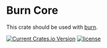 # Burn Core

This crate should be used with [burn](https://github.com/burn-rs/burn).

[![Current Crates.io Version](https://img.shields.io/crates/v/burn-core.svg)](https://crates.io/crates/burn-core)
[![license](https://shields.io/badge/license-MIT%2FApache--2.0-blue)](https://github.com/burn-rs/burn-core/blob/master/README.md)
